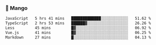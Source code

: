 ### 🥭 Mango

<!--START_SECTION:waka-->

```txt
JavaScript   5 hrs 41 mins   █████████████░░░░░░░░░░░░   51.62 %
TypeScript   2 hrs 53 mins   ██████▓░░░░░░░░░░░░░░░░░░   26.26 %
Less         45 mins         █▓░░░░░░░░░░░░░░░░░░░░░░░   06.92 %
Vue.js       41 mins         █▓░░░░░░░░░░░░░░░░░░░░░░░   06.25 %
Markdown     27 mins         █░░░░░░░░░░░░░░░░░░░░░░░░   04.13 %
```

<!--END_SECTION:waka-->
